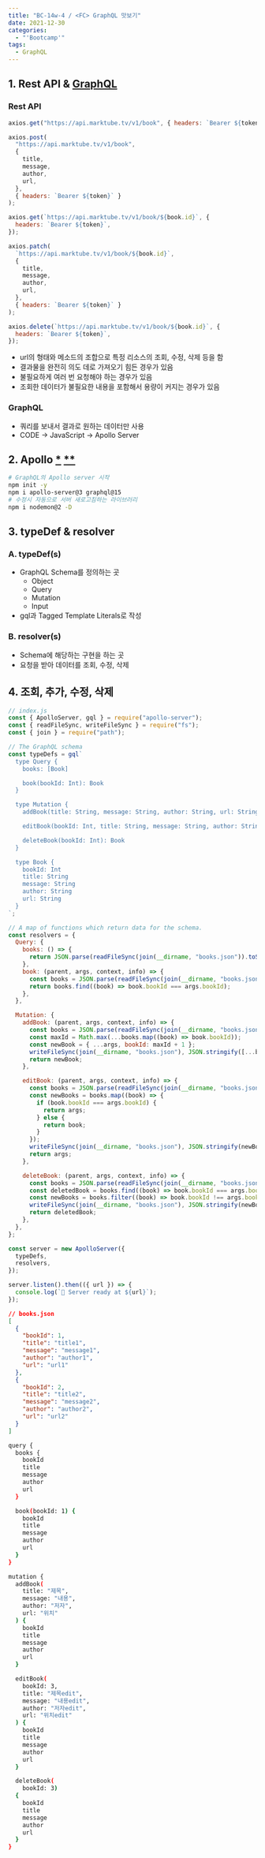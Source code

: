 ```yaml
---
title: "BC-14w-4 / <FC> GraphQL 맛보기"
date: 2021-12-30
categories:
  - "'Bootcamp'"
tags:
  - GraphQL
---
```


## 1. Rest API & [GraphQL](https://graphql.org/)

### Rest API

```js
axios.get("https://api.marktube.tv/v1/book", { headers: `Bearer ${token}` });

axios.post(
  "https://api.marktube.tv/v1/book",
  {
    title,
    message,
    author,
    url,
  },
  { headers: `Bearer ${token}` }
);

axios.get(`https://api.marktube.tv/v1/book/${book.id}`, {
  headers: `Bearer ${token}`,
});

axios.patch(
  `https://api.marktube.tv/v1/book/${book.id}`,
  {
    title,
    message,
    author,
    url,
  },
  { headers: `Bearer ${token}` }
);

axios.delete(`https://api.marktube.tv/v1/book/${book.id}`, {
  headers: `Bearer ${token}`,
});
```

- url의 형태와 메소드의 조합으로 특정 리소스의 조회, 수정, 삭제 등을 함
- 결과물을 완전히 의도 데로 가져오기 힘든 경우가 있음
- 불필요하게 여러 번 요청해야 하는 경우가 있음
- 조회한 데이터가 불필요한 내용을 포함해서 용량이 커지는 경우가 있음

### GraphQL

- 쿼리를 보내서 결과로 원하는 데이터만 사용
- CODE -> JavaScript -> Apollo Server

## 2. Apollo [\*](https://www.apollographql.com/docs/apollo-server/) [\*\*](https://github.com/apollographql/apollo-server)

```bash
# GraphQL의 Apollo server 시작
npm init -y
npm i apollo-server@3 graphql@15
# 수정시 자동으로 서버 새로고침하는 라이브러리
npm i nodemon@2 -D
```

## 3. typeDef & resolver

### A. typeDef(s)

- GraphQL Schema를 정의하는 곳
  - Object
  - Query
  - Mutation
  - Input
- gql과 Tagged Template Literals로 작성

### B. resolver(s)

- Schema에 해당하는 구현을 하는 곳
- 요청을 받아 데이터를 조회, 수정, 삭제

## 4. 조회, 추가, 수정, 삭제

```js
// index.js
const { ApolloServer, gql } = require("apollo-server");
const { readFileSync, writeFileSync } = require("fs");
const { join } = require("path");

// The GraphQL schema
const typeDefs = gql`
  type Query {
    books: [Book]

    book(bookId: Int): Book
  }

  type Mutation {
    addBook(title: String, message: String, author: String, url: String): Book

    editBook(bookId: Int, title: String, message: String, author: String, url: String): Book

    deleteBook(bookId: Int): Book
  }

  type Book {
    bookId: Int
    title: String
    message: String
    author: String
    url: String
  }
`;

// A map of functions which return data for the schema.
const resolvers = {
  Query: {
    books: () => {
      return JSON.parse(readFileSync(join(__dirname, "books.json")).toString());
    },
    book: (parent, args, context, info) => {
      const books = JSON.parse(readFileSync(join(__dirname, "books.json")).toString());
      return books.find((book) => book.bookId === args.bookId);
    },
  },

  Mutation: {
    addBook: (parent, args, context, info) => {
      const books = JSON.parse(readFileSync(join(__dirname, "books.json")).toString());
      const maxId = Math.max(...books.map((book) => book.bookId));
      const newBook = { ...args, bookId: maxId + 1 };
      writeFileSync(join(__dirname, "books.json"), JSON.stringify([...books, newBook]));
      return newBook;
    },

    editBook: (parent, args, context, info) => {
      const books = JSON.parse(readFileSync(join(__dirname, "books.json")).toString());
      const newBooks = books.map((book) => {
        if (book.bookId === args.bookId) {
          return args;
        } else {
          return book;
        }
      });
      writeFileSync(join(__dirname, "books.json"), JSON.stringify(newBooks));
      return args;
    },

    deleteBook: (parent, args, context, info) => {
      const books = JSON.parse(readFileSync(join(__dirname, "books.json")).toString());
      const deletedBook = books.find((book) => book.bookId === args.bookId);
      const newBooks = books.filter((book) => book.bookId !== args.bookId);
      writeFileSync(join(__dirname, "books.json"), JSON.stringify(newBooks));
      return deletedBook;
    },
  },
};

const server = new ApolloServer({
  typeDefs,
  resolvers,
});

server.listen().then(({ url }) => {
  console.log(`🚀 Server ready at ${url}`);
});
```

```json
// books.json
[
  {
    "bookId": 1,
    "title": "title1",
    "message": "message1",
    "author": "author1",
    "url": "url1"
  },
  {
    "bookId": 2,
    "title": "title2",
    "message": "message2",
    "author": "author2",
    "url": "url2"
  }
]
```

```bash
query {
  books {
    bookId
    title
    message
    author
    url
  }

  book(bookId: 1) {
    bookId
    title
    message
    author
    url
  }
}

mutation {
  addBook(
    title: "제목",
    message: "내용",
    author: "저자",
    url: "위치"
  ) {
    bookId
    title
    message
    author
    url
  }

  editBook(
    bookId: 3,
    title: "제목edit",
    message: "내용edit",
    author: "저자edit",
    url: "위치edit"
  ) {
    bookId
    title
    message
    author
    url
  }

  deleteBook(
    bookId: 3)
  {
    bookId
    title
    message
    author
    url
  }
}
```
